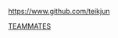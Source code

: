 
<!-- Give link to your github home page -->
<span id="github">https://www.github.com/teikjun</span>

<!-- Give your internal and external projects related to the module -->
<span id="projects">[TEAMMATES](https://github.com/TEAMMATES/teammates)</span>